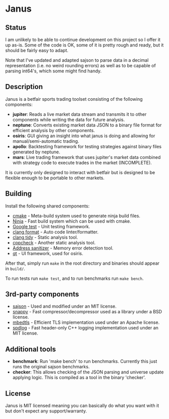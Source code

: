 # Janus

## Status

I am unlikely to be able to continue development on this project so I offer it
up as-is. Some of the code is OK, some of it is pretty rough and ready, but it
should be fairly easy to adapt.

Note that I've updated and adapted sajson to parse data in a decimal
representation (i.e. no weird rounding errors) as well as to be capable of
parsing int64's, which some might find handy.

## Description

Janus is a betfair sports trading toolset consisting of the following components:

- __jupiter__: Reads a live market data stream and transmits it to other
  components while writing the data for future analysis.
- __neptune__: Converts existing market data JSON to a binary file format for
  efficient analysis by other components.
- __osiris__: GUI giving an insight into what janus is doing and allowing for
  manual/semi-automatic trading.
- __apollo__: Backtesting framework for testing strategies against binary files
  generated by neptune.
- __mars__: Live trading framework that uses jupiter's market data combined with
  strategy code to execute trades in the market (INCOMPLETE).

It is currently only designed to interact with betfair but is designed to be
flexible enough to be portable to other markets.

## Building

Install the following shared components:

* [cmake](https://cmake.org/) - Meta-build system used to generate ninja build files.
* [Ninja](https://github.com/ninja-build/ninja) - Fast build system which can be used with cmake.
* [Google test](https://github.com/google/googletest) - Unit testing framework.
* [clang format](https://clang.llvm.org/docs/ClangFormat.html) - Auto code linter/formatter.
* [clang tidy](https://clang.llvm.org/extra/clang-tidy/) - Static analysis tool.
* [cppcheck](http://cppcheck.sourceforge.net/) - Another static analysis tool.
* [Address sanitizer](https://github.com/google/sanitizers/wiki/AddressSanitizer) - Memory error detection tool.
* [qt](https://www.qt.io/) - UI framework, used for osiris.

After that, simply run `make` in the root directory and binaries should appear in `build/`.

To run tests run `make test`, and to run benchmarks run `make bench`.

## 3rd-party components

* [sajson](https://github.com/chadaustin/sajson) - Used and modified under an MIT license.
* [snappy](https://github.com/google/snappy) - Fast compressor/decompressor used as a library under a BSD license.
* [mbedtls](https://github.com/ARMmbed/mbedtls) - Efficient TLS implementation used under an Apache license.
* [spdlog](https://github.com/gabime/spdlog) - Fast header-only C++ logging implementation used under an MIT license.

## Additional tools

- __benchmark__: Run 'make bench' to run benchmarks. Currently this just runs
  the original sajson benchmarks.
- __checker__: This allows checking of the JSON parsing and universe update
  applying logic. This is compiled as a tool in the binary 'checker'.

## License

Janus is MIT licensed meaning you can basically do what you want with it but
don't expect any support/warranty.
